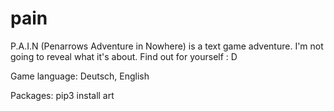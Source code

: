 # pain

P.A.I.N (Penarrows Adventure in Nowhere) is a text game adventure.
I'm not going to reveal what it's about. Find out for yourself : D

Game language: Deutsch, English

Packages:
pip3 install art
